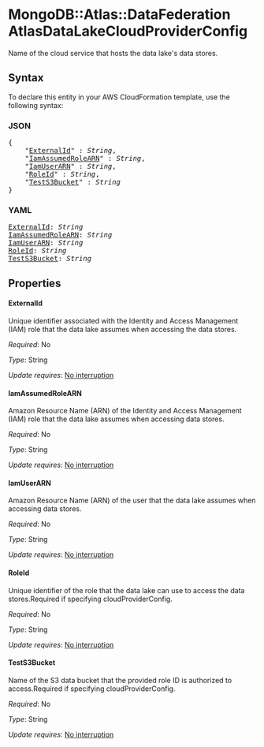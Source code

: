 # MongoDB::Atlas::DataFederation AtlasDataLakeCloudProviderConfig

Name of the cloud service that hosts the data lake's data stores.

## Syntax

To declare this entity in your AWS CloudFormation template, use the following syntax:

### JSON

<pre>
{
    "<a href="#externalid" title="ExternalId">ExternalId</a>" : <i>String</i>,
    "<a href="#iamassumedrolearn" title="IamAssumedRoleARN">IamAssumedRoleARN</a>" : <i>String</i>,
    "<a href="#iamuserarn" title="IamUserARN">IamUserARN</a>" : <i>String</i>,
    "<a href="#roleid" title="RoleId">RoleId</a>" : <i>String</i>,
    "<a href="#tests3bucket" title="TestS3Bucket">TestS3Bucket</a>" : <i>String</i>
}
</pre>

### YAML

<pre>
<a href="#externalid" title="ExternalId">ExternalId</a>: <i>String</i>
<a href="#iamassumedrolearn" title="IamAssumedRoleARN">IamAssumedRoleARN</a>: <i>String</i>
<a href="#iamuserarn" title="IamUserARN">IamUserARN</a>: <i>String</i>
<a href="#roleid" title="RoleId">RoleId</a>: <i>String</i>
<a href="#tests3bucket" title="TestS3Bucket">TestS3Bucket</a>: <i>String</i>
</pre>

## Properties

#### ExternalId

Unique identifier associated with the Identity and Access Management (IAM) role that the data lake assumes when accessing the data stores.

_Required_: No

_Type_: String

_Update requires_: [No interruption](https://docs.aws.amazon.com/AWSCloudFormation/latest/UserGuide/using-cfn-updating-stacks-update-behaviors.html#update-no-interrupt)

#### IamAssumedRoleARN

Amazon Resource Name (ARN) of the Identity and Access Management (IAM) role that the data lake assumes when accessing data stores.

_Required_: No

_Type_: String

_Update requires_: [No interruption](https://docs.aws.amazon.com/AWSCloudFormation/latest/UserGuide/using-cfn-updating-stacks-update-behaviors.html#update-no-interrupt)

#### IamUserARN

Amazon Resource Name (ARN) of the user that the data lake assumes when accessing data stores.

_Required_: No

_Type_: String

_Update requires_: [No interruption](https://docs.aws.amazon.com/AWSCloudFormation/latest/UserGuide/using-cfn-updating-stacks-update-behaviors.html#update-no-interrupt)

#### RoleId

Unique identifier of the role that the data lake can use to access the data stores.Required if specifying cloudProviderConfig.

_Required_: No

_Type_: String

_Update requires_: [No interruption](https://docs.aws.amazon.com/AWSCloudFormation/latest/UserGuide/using-cfn-updating-stacks-update-behaviors.html#update-no-interrupt)

#### TestS3Bucket

Name of the S3 data bucket that the provided role ID is authorized to access.Required if specifying cloudProviderConfig.

_Required_: No

_Type_: String

_Update requires_: [No interruption](https://docs.aws.amazon.com/AWSCloudFormation/latest/UserGuide/using-cfn-updating-stacks-update-behaviors.html#update-no-interrupt)

